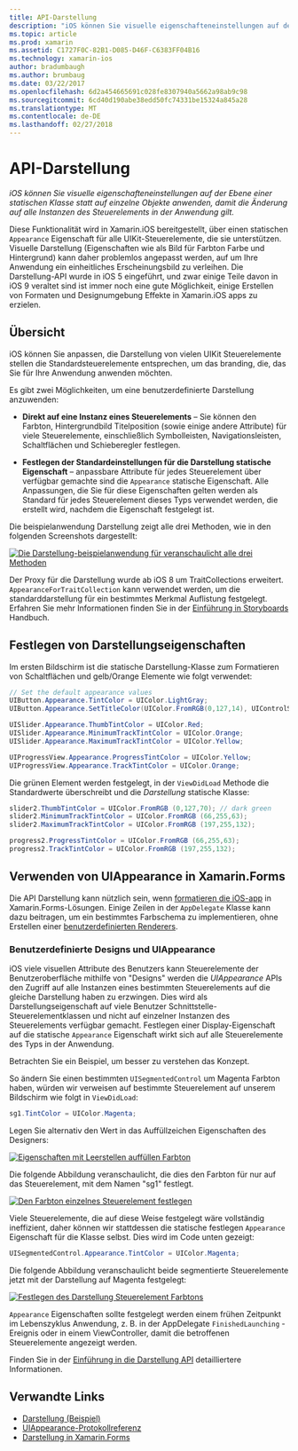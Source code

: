 ```yaml
---
title: API-Darstellung
description: "iOS können Sie visuelle eigenschafteneinstellungen auf der Ebene einer statischen Klasse statt auf einzelne Objekte anwenden, damit die Änderung auf alle Instanzen des Steuerelements in der Anwendung gilt."
ms.topic: article
ms.prod: xamarin
ms.assetid: C1727F0C-82B1-D085-D46F-C6383FF04B16
ms.technology: xamarin-ios
author: bradumbaugh
ms.author: brumbaug
ms.date: 03/22/2017
ms.openlocfilehash: 6d2a454665691c028fe8307940a5662a98ab9c98
ms.sourcegitcommit: 6cd40d190abe38edd50fc74331be15324a845a28
ms.translationtype: MT
ms.contentlocale: de-DE
ms.lasthandoff: 02/27/2018
---
```

# <a name="appearance-api"></a>API-Darstellung

_iOS können Sie visuelle eigenschafteneinstellungen auf der Ebene einer statischen Klasse statt auf einzelne Objekte anwenden, damit die Änderung auf alle Instanzen des Steuerelements in der Anwendung gilt._

Diese Funktionalität wird in Xamarin.iOS bereitgestellt, über einen statischen `Appearance` Eigenschaft für alle UIKit-Steuerelemente, die sie unterstützen. Visuelle Darstellung (Eigenschaften wie als Bild für Farbton Farbe und Hintergrund) kann daher problemlos angepasst werden, auf um Ihre Anwendung ein einheitliches Erscheinungsbild zu verleihen. Die Darstellung-API wurde in iOS 5 eingeführt, und zwar einige Teile davon in iOS 9 veraltet sind ist immer noch eine gute Möglichkeit, einige Erstellen von Formaten und Designumgebung Effekte in Xamarin.iOS apps zu erzielen.

## <a name="overview"></a>Übersicht

iOS können Sie anpassen, die Darstellung von vielen UIKit Steuerelemente stellen die Standardsteuerelemente entsprechen, um das branding, die, das Sie für Ihre Anwendung anwenden möchten.

Es gibt zwei Möglichkeiten, um eine benutzerdefinierte Darstellung anzuwenden:

- **Direkt auf eine Instanz eines Steuerelements** – Sie können den Farbton, Hintergrundbild Titelposition (sowie einige andere Attribute) für viele Steuerelemente, einschließlich Symbolleisten, Navigationsleisten, Schaltflächen und Schieberegler festlegen.

- **Festlegen der Standardeinstellungen für die Darstellung statische Eigenschaft** – anpassbare Attribute für jedes Steuerelement über verfügbar gemachte sind die `Appearance` statische Eigenschaft. Alle Anpassungen, die Sie für diese Eigenschaften gelten werden als Standard für jedes Steuerelement dieses Typs verwendet werden, die erstellt wird, nachdem die Eigenschaft festgelegt ist.

Die beispielanwendung Darstellung zeigt alle drei Methoden, wie in den folgenden Screenshots dargestellt:

 [ ![](introduction-to-the-appearance-api-images/appearance01.png "Die Darstellung-beispielanwendung für veranschaulicht alle drei Methoden")](introduction-to-the-appearance-api-images/appearance01.png)

Der Proxy für die Darstellung wurde ab iOS 8 um TraitCollections erweitert.
 `AppearanceForTraitCollection` kann verwendet werden, um die standarddarstellung für ein bestimmtes Merkmal Auflistung festgelegt. Erfahren Sie mehr Informationen finden Sie in der [Einführung in Storyboards](~/ios/user-interface/storyboards/unified-storyboards.md) Handbuch.


## <a name="setting-appearance-properties"></a>Festlegen von Darstellungseigenschaften

Im ersten Bildschirm ist die statische Darstellung-Klasse zum Formatieren von Schaltflächen und gelb/Orange Elemente wie folgt verwendet:

```csharp
// Set the default appearance values
UIButton.Appearance.TintColor = UIColor.LightGray;
UIButton.Appearance.SetTitleColor(UIColor.FromRGB(0,127,14), UIControlState.Normal);

UISlider.Appearance.ThumbTintColor = UIColor.Red;
UISlider.Appearance.MinimumTrackTintColor = UIColor.Orange;
UISlider.Appearance.MaximumTrackTintColor = UIColor.Yellow;

UIProgressView.Appearance.ProgressTintColor = UIColor.Yellow;
UIProgressView.Appearance.TrackTintColor = UIColor.Orange;
```

Die grünen Element werden festgelegt, in der `ViewDidLoad` Methode die Standardwerte überschreibt und die *Darstellung* statische Klasse:

```csharp
slider2.ThumbTintColor = UIColor.FromRGB (0,127,70); // dark green
slider2.MinimumTrackTintColor = UIColor.FromRGB (66,255,63);
slider2.MaximumTrackTintColor = UIColor.FromRGB (197,255,132);
```

```csharp
progress2.ProgressTintColor = UIColor.FromRGB (66,255,63);
progress2.TrackTintColor = UIColor.FromRGB (197,255,132);
```

## <a name="using-uiappearance-in-xamarinforms"></a>Verwenden von UIAppearance in Xamarin.Forms

Die API Darstellung kann nützlich sein, wenn [formatieren die iOS-app](~/xamarin-forms/platform/ios/theme.md#uiappearance) in Xamarin.Forms-Lösungen. Einige Zeilen in der `AppDelegate` Klasse kann dazu beitragen, um ein bestimmtes Farbschema zu implementieren, ohne Erstellen einer [benutzerdefinierten Renderers](~/xamarin-forms/app-fundamentals/custom-renderer/index.md).


### <a name="custom-themes-and-uiappearance"></a>Benutzerdefinierte Designs und UIAppearance

iOS viele visuellen Attribute des Benutzers kann Steuerelemente der Benutzeroberfläche mithilfe von "Designs" werden die *UIAppearance* APIs den Zugriff auf alle Instanzen eines bestimmten Steuerelements auf die gleiche Darstellung haben zu erzwingen. Dies wird als Darstellungseigenschaft auf viele Benutzer Schnittstelle-Steuerelementklassen und nicht auf einzelner Instanzen des Steuerelements verfügbar gemacht. Festlegen einer Display-Eigenschaft auf die statische `Appearance` Eigenschaft wirkt sich auf alle Steuerelemente des Typs in der Anwendung.

Betrachten Sie ein Beispiel, um besser zu verstehen das Konzept.

So ändern Sie einen bestimmten `UISegmentedControl` um Magenta Farbton haben, würden wir verweisen auf bestimmte Steuerelement auf unserem Bildschirm wie folgt in `ViewDidLoad`:

```csharp
sg1.TintColor = UIColor.Magenta;
```

Legen Sie alternativ den Wert in das Auffüllzeichen Eigenschaften des Designers: 

[ ![](introduction-to-the-appearance-api-images/propertiespadtint.png "Eigenschaften mit Leerstellen auffüllen Farbton")](introduction-to-the-appearance-api-images/propertiespadtint.png)

Die folgende Abbildung veranschaulicht, die dies den Farbton für nur auf das Steuerelement, mit dem Namen "sg1" festlegt.

 [ ![](introduction-to-the-appearance-api-images/image53.png "Den Farbton einzelnes Steuerelement festlegen")](introduction-to-the-appearance-api-images/image53.png)

Viele Steuerelemente, die auf diese Weise festgelegt wäre vollständig ineffizient, daher können wir stattdessen die statische festlegen `Appearance` Eigenschaft für die Klasse selbst. Dies wird im Code unten gezeigt:

```csharp
UISegmentedControl.Appearance.TintColor = UIColor.Magenta;
```

Die folgende Abbildung veranschaulicht beide segmentierte Steuerelemente jetzt mit der Darstellung auf Magenta festgelegt:

 [ ![](introduction-to-the-appearance-api-images/image54.png "Festlegen des Darstellung Steuerelement Farbtons")](introduction-to-the-appearance-api-images/image54.png)

`Appearance` Eigenschaften sollte festgelegt werden einem frühen Zeitpunkt im Lebenszyklus Anwendung, z. B. in der AppDelegate `FinishedLaunching` -Ereignis oder in einem ViewController, damit die betroffenen Steuerelemente angezeigt werden.


Finden Sie in der [Einführung in die Darstellung API](~/ios/user-interface/ios-ui/introduction-to-the-appearance-api.md) detailliertere Informationen.


## <a name="related-links"></a>Verwandte Links

- [Darstellung (Beispiel)](https://developer.xamarin.com/samples/monotouch/IntroToAppearance/)
- [UIAppearance-Protokollreferenz](https://developer.apple.com/library/ios/documentation/UIKit/Reference/UIAppearance_Protocol/)
- [Darstellung in Xamarin.Forms](~/xamarin-forms/platform/ios/theme.md#uiappearance)

